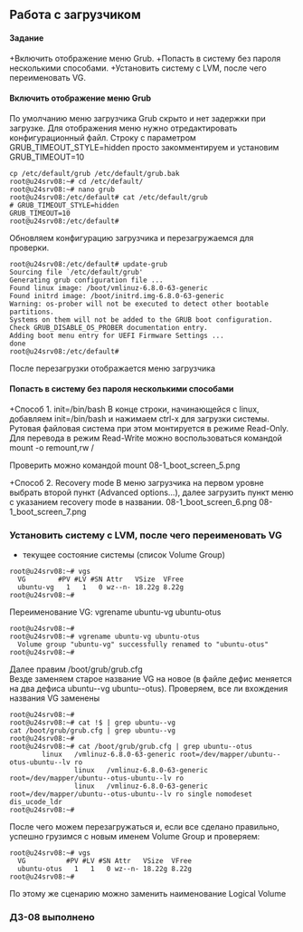 
## Работа с загрузчиком
#### Задание
+Включить отображение меню Grub.
+Попасть в систему без пароля несколькими способами.
+Установить систему с LVM, после чего переименовать VG.

#### Включить отображение меню Grub
По умолчанию меню загрузчика Grub скрыто и нет задержки при загрузке. Для отображения меню нужно отредактировать конфигурационный файл. Строку с параметром GRUB_TIMEOUT_STYLE=hidden просто закомментируем и установим GRUB_TIMEOUT=10  
```
cp /etc/default/grub /etc/default/grub.bak
root@u24srv08:~# cd /etc/default/
root@u24srv08:~# nano grub
root@u24srv08:/etc/default# cat /etc/default/grub 
# GRUB_TIMEOUT_STYLE=hidden
GRUB_TIMEOUT=10
root@u24srv08:/etc/default#
```
Обновляем конфигурацию загрузчика и перезагружаемся для проверки.
```
root@u24srv08:/etc/default# update-grub
Sourcing file `/etc/default/grub'
Generating grub configuration file ...
Found linux image: /boot/vmlinuz-6.8.0-63-generic
Found initrd image: /boot/initrd.img-6.8.0-63-generic
Warning: os-prober will not be executed to detect other bootable partitions.
Systems on them will not be added to the GRUB boot configuration.
Check GRUB_DISABLE_OS_PROBER documentation entry.
Adding boot menu entry for UEFI Firmware Settings ...
done
root@u24srv08:/etc/default#
```
После перезагрузки отображается меню загрузчика

#### Попасть в систему без пароля несколькими способами

+Способ 1. init=/bin/bash 
В конце строки, начинающейся с linux, добавляем init=/bin/bash и нажимаем сtrl-x для загрузки системы. Рутовая файловая система при этом монтируется в режиме Read-Only.
Для перевода в режим Read-Write можно воспользоваться командой mount -o remount,rw /

Проверить можно командой mount 
08-1_boot_screen_5.png

+Способ 2. Recovery mode
В меню загрузчика на первом уровне выбрать второй пункт (Advanced options…), далее загрузить пункт меню с указанием recovery mode в названии. 
08-1_boot_screen_6.png
08-1_boot_screen_7.png

### Установить систему с LVM, после чего переименовать VG
+ текущее состояние системы (список Volume Group)
```
root@u24srv08:~# vgs
  VG        #PV #LV #SN Attr   VSize  VFree
  ubuntu-vg   1   1   0 wz--n- 18.22g 8.22g
root@u24srv08:~#
```
Переименование VG: vgrename ubuntu-vg ubuntu-otus
```
root@u24srv08:~#
root@u24srv08:~# vgrename ubuntu-vg ubuntu-otus
  Volume group "ubuntu-vg" successfully renamed to "ubuntu-otus"
root@u24srv08:~#
```
Далее правим /boot/grub/grub.cfg   
Везде заменяем старое название VG на новое (в файле дефис меняется на два дефиса ubuntu--vg ubuntu--otus).
Проверяем, все ли вхождения названия VG заменены
```
root@u24srv08:~#
root@u24srv08:~# cat !$ | grep ubuntu--vg
cat /boot/grub/grub.cfg | grep ubuntu--vg
root@u24srv08:~#
root@u24srv08:~# cat /boot/grub/grub.cfg | grep ubuntu--otus
        linux   /vmlinuz-6.8.0-63-generic root=/dev/mapper/ubuntu--otus-ubuntu--lv ro
                linux   /vmlinuz-6.8.0-63-generic root=/dev/mapper/ubuntu--otus-ubuntu--lv ro
                linux   /vmlinuz-6.8.0-63-generic root=/dev/mapper/ubuntu--otus-ubuntu--lv ro single nomodeset dis_ucode_ldr
root@u24srv08:~#
```
После чего можем перезагружаться и, если все сделано правильно, успешно грузимся с новым именем Volume Group и проверяем:
```
root@u24srv08:~# vgs
  VG          #PV #LV #SN Attr   VSize  VFree
  ubuntu-otus   1   1   0 wz--n- 18.22g 8.22g
root@u24srv08:~#
```
По этому же сценарию можно заменить наименование Logical Volume
### ДЗ-08 выполнено 
